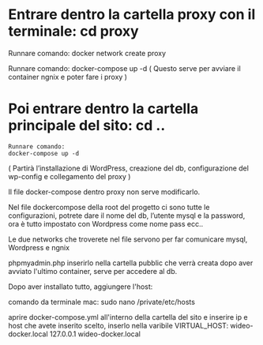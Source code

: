 

# Entrare dentro la cartella proxy con il terminale: cd proxy

Runnare comando:
    docker network create proxy

Runnare comando:
    docker-compose up -d
( Questo serve per avviare il container ngnix e poter fare i proxy )    

# Poi entrare dentro la cartella principale del sito: cd ..
    Runnare comando:
    docker-compose up -d

( Partirà l’installazione di WordPress, creazione del db, configurazione del wp-config e collegamento del proxy )

Il file docker-compose dentro proxy non serve modificarlo.

Nel file dockercompose della root del progetto ci sono tutte le configurazioni, potrete dare il nome del db, l’utente mysql   e la password, ora è tutto impostato con Wordpress come nome pass ecc..

Le due networks che troverete nel file servono per far comunicare mysql, Wordpress e ngnix

phpmyadmin.php inserirlo nella cartella pubblic che verrà creata dopo aver avviato l'ultimo container, serve per accedere al db.

Dopo aver installato tutto, 
aggiungere l'host:

comando da terminale mac: 
sudo nano /private/etc/hosts

aprire docker-compose.yml all'interno della cartella del sito e inserire ip e host che avete inserito scelto, inserlo nella varibile VIRTUAL_HOST: wideo-docker.local
127.0.0.1 wideo-docker.local